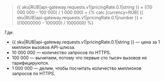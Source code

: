 > {{ sku|RUB|api-gateway.requests.v1|pricingRate.0.1|string }} × ((10 000 000 – 100 000) / 1 000 000) = {% calc [currency=RUB] {{ sku|RUB|api-gateway.requests.v1|pricingRate.0.1|number }} × ((10000000 - 100000) / 1000000) %}

Где:

* {{ sku|RUB|api-gateway.requests.v1|pricingRate.0.1|string }} — цена за 1 миллион вызовов API-шлюза.
* 10 000 000 — количество запросов по HTTPS.
* 100 000 — вычитаем, потому что первые сто тысяч вызовов не тарифицируются.
* 1 000 000 — делим, чтобы посчитать количество миллионов запросов по HTTPS.